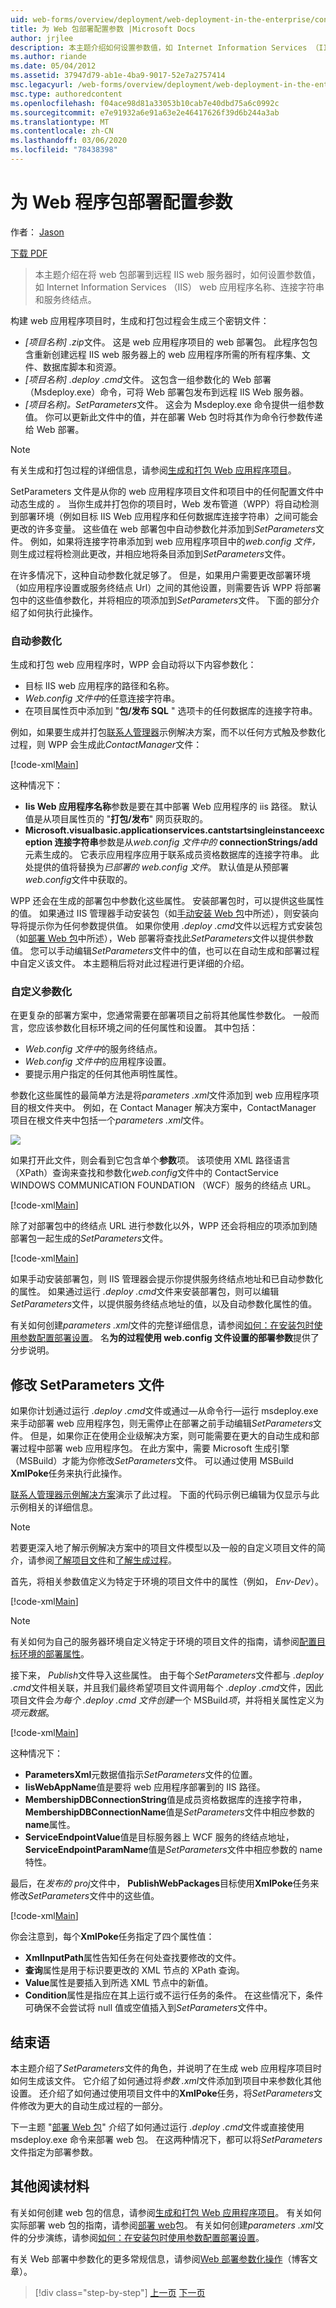 ```yaml
---
uid: web-forms/overview/deployment/web-deployment-in-the-enterprise/configuring-parameters-for-web-package-deployment
title: 为 Web 包部署配置参数 |Microsoft Docs
author: jrjlee
description: 本主题介绍如何设置参数值，如 Internet Information Services （IIS） web 应用程序名称、连接字符串和服务终结点,。
ms.author: riande
ms.date: 05/04/2012
ms.assetid: 37947d79-ab1e-4ba9-9017-52e7a2757414
msc.legacyurl: /web-forms/overview/deployment/web-deployment-in-the-enterprise/configuring-parameters-for-web-package-deployment
msc.type: authoredcontent
ms.openlocfilehash: f04ace98d81a33053b10cab7e40dbd75a6c0992c
ms.sourcegitcommit: e7e91932a6e91a63e2e46417626f39d6b244a3ab
ms.translationtype: MT
ms.contentlocale: zh-CN
ms.lasthandoff: 03/06/2020
ms.locfileid: "78438398"
---
```

# <a name="configuring-parameters-for-web-package-deployment"></a>为 Web 程序包部署配置参数

作者： [Jason](https://github.com/jrjlee)

[下载 PDF](https://msdnshared.blob.core.windows.net/media/MSDNBlogsFS/prod.evol.blogs.msdn.com/CommunityServer.Blogs.Components.WeblogFiles/00/00/00/63/56/8130.DeployingWebAppsInEnterpriseScenarios.pdf)

> 本主题介绍在将 web 包部署到远程 IIS web 服务器时，如何设置参数值，如 Internet Information Services （IIS） web 应用程序名称、连接字符串和服务终结点。

构建 web 应用程序项目时，生成和打包过程会生成三个密钥文件：

- *[项目名称] .zip*文件。 这是 web 应用程序项目的 web 部署包。 此程序包包含重新创建远程 IIS web 服务器上的 web 应用程序所需的所有程序集、文件、数据库脚本和资源。
- *[项目名称] .deploy .cmd*文件。 这包含一组参数化的 Web 部署（Msdeploy.exe）命令，可将 Web 部署包发布到远程 IIS Web 服务器。
- *[项目名称]。SetParameters*文件。 这会为 Msdeploy.exe 命令提供一组参数值。 你可以更新此文件中的值，并在部署 Web 包时将其作为命令行参数传递给 Web 部署。

> [!NOTE]
> 有关生成和打包过程的详细信息，请参阅[生成和打包 Web 应用程序项目](building-and-packaging-web-application-projects.md)。

SetParameters 文件是从你的 web 应用程序项目文件和项目中的任何配置文件中动态生成的 *。* 当你生成并打包你的项目时，Web 发布管道（WPP）将自动检测到部署环境（例如目标 IIS Web 应用程序和任何数据库连接字符串）之间可能会更改的许多变量。 这些值在 web 部署包中自动参数化并添加到*SetParameters*文件。 例如，如果将连接字符串添加到 web 应用程序项目中的*web.config 文件，* 则生成过程将检测此更改，并相应地将条目添加到*SetParameters*文件。

在许多情况下，这种自动参数化就足够了。 但是，如果用户需要更改部署环境（如应用程序设置或服务终结点 Url）之间的其他设置，则需要告诉 WPP 将部署包中的这些值参数化，并将相应的项添加到*SetParameters*文件。 下面的部分介绍了如何执行此操作。

### <a name="automatic-parameterization"></a>自动参数化

生成和打包 web 应用程序时，WPP 会自动将以下内容参数化：

- 目标 IIS web 应用程序的路径和名称。
- *Web.config 文件中*的任意连接字符串。
- 在项目属性页中添加到 "**包/发布 SQL** " 选项卡的任何数据库的连接字符串。

例如，如果要生成并打包[联系人管理器](the-contact-manager-solution.md)示例解决方案，而不以任何方式触及参数化过程，则 WPP 会生成此*ContactManager*文件：

[!code-xml[Main](configuring-parameters-for-web-package-deployment/samples/sample1.xml)]

这种情况下：

- **Iis Web 应用程序名称**参数是要在其中部署 Web 应用程序的 iis 路径。 默认值是从项目属性页的 "**打包/发布**" 网页获取的。
- **Microsoft.visualbasic.applicationservices.cantstartsingleinstanceexception 连接字符串**参数是从*web.config 文件中的* **connectionStrings/add**元素生成的。 它表示应用程序应用于联系成员资格数据库的连接字符串。 此处提供的值将替换为*已部署的 web.config 文件*。 默认值是从预部署*web.config*文件中获取的。

WPP 还会在生成的部署包中参数化这些属性。 安装部署包时，可以提供这些属性的值。 如果通过 IIS 管理器手动安装包（如[手动安装 Web 包](manually-installing-web-packages.md)中所述），则安装向导将提示你为任何参数提供值。 如果你使用 *.deploy .cmd*文件以远程方式安装包（如[部署 Web 包](deploying-web-packages.md)中所述），Web 部署将查找此*SetParameters*文件以提供参数值。 您可以手动编辑*SetParameters*文件中的值，也可以在自动生成和部署过程中自定义该文件。 本主题稍后将对此过程进行更详细的介绍。

### <a name="custom-parameterization"></a>自定义参数化

在更复杂的部署方案中，您通常需要在部署项目之前将其他属性参数化。 一般而言，您应该参数化目标环境之间的任何属性和设置。 其中包括：

- *Web.config 文件中*的服务终结点。
- *Web.config 文件中*的应用程序设置。
- 要提示用户指定的任何其他声明性属性。

参数化这些属性的最简单方法是将*parameters .xml*文件添加到 web 应用程序项目的根文件夹中。 例如，在 Contact Manager 解决方案中，ContactManager 项目在根文件夹中包括一个*parameters .xml*文件。

![](configuring-parameters-for-web-package-deployment/_static/image1.png)

如果打开此文件，则会看到它包含单个**参数**项。 该项使用 XML 路径语言（XPath）查询来查找和参数化*web.config*文件中的 ContactService WINDOWS COMMUNICATION FOUNDATION （WCF）服务的终结点 URL。

[!code-xml[Main](configuring-parameters-for-web-package-deployment/samples/sample2.xml)]

除了对部署包中的终结点 URL 进行参数化以外，WPP 还会将相应的项添加到随部署包一起生成的*SetParameters*文件。

[!code-xml[Main](configuring-parameters-for-web-package-deployment/samples/sample3.xml)]

如果手动安装部署包，则 IIS 管理器会提示你提供服务终结点地址和已自动参数化的属性。 如果通过运行 *.deploy .cmd*文件来安装部署包，则可以编辑*SetParameters*文件，以提供服务终结点地址的值，以及自动参数化属性的值。

有关如何创建*parameters .xml*文件的完整详细信息，请参阅[如何：在安装包时使用参数配置部署设置](https://msdn.microsoft.com/library/ff398068.aspx)。 名**为的过程使用 web.config 文件设置的部署参数**提供了分步说明。

## <a name="modifying-the-setparametersxml-file"></a>修改 SetParameters 文件

如果你计划通过运行 *.deploy .cmd*文件或通过&#x2014;从命令行&#x2014;运行 msdeploy.exe 来手动部署 web 应用程序包，则无需停止在部署之前手动编辑*SetParameters*文件。 但是，如果你正在使用企业级解决方案，则可能需要在更大的自动生成和部署过程中部署 web 应用程序包。 在此方案中，需要 Microsoft 生成引擎（MSBuild）才能为你修改*SetParameters*文件。 可以通过使用 MSBuild **XmlPoke**任务来执行此操作。

[联系人管理器示例解决方案](the-contact-manager-solution.md)演示了此过程。 下面的代码示例已编辑为仅显示与此示例相关的详细信息。

> [!NOTE]
> 若要更深入地了解示例解决方案中的项目文件模型以及一般的自定义项目文件的简介，请参阅[了解项目文件](understanding-the-project-file.md)和[了解生成过程](understanding-the-build-process.md)。

首先，将相关参数值定义为特定于环境的项目文件中的属性（例如， *Env-Dev*）。

[!code-xml[Main](configuring-parameters-for-web-package-deployment/samples/sample4.xml)]

> [!NOTE]
> 有关如何为自己的服务器环境自定义特定于环境的项目文件的指南，请参阅[配置目标环境的部署属性](../configuring-server-environments-for-web-deployment/configuring-deployment-properties-for-a-target-environment.md)。

接下来， *Publish*文件导入这些属性。 由于每个*SetParameters*文件都与 *.deploy .cmd*文件相关联，并且我们最终希望项目文件调用每个 *.deploy .cmd*文件，因此项目文件会*为每个 .deploy .cmd 文件创建*一个 MSBuild*项*，并将相关属性定义为*项元数据*。

[!code-xml[Main](configuring-parameters-for-web-package-deployment/samples/sample5.xml)]

这种情况下：

- **ParametersXml**元数据值指示*SetParameters*文件的位置。
- **IisWebAppName**值是要将 web 应用程序部署到的 IIS 路径。
- **MembershipDBConnectionString**值是成员资格数据库的连接字符串， **MembershipDBConnectionName**值是*SetParameters*文件中相应参数的**name**属性。
- **ServiceEndpointValue**值是目标服务器上 WCF 服务的终结点地址， **ServiceEndpointParamName**值是*SetParameters*文件中相应参数的 name 特性。

最后，在*发布的 proj*文件中， **PublishWebPackages**目标使用**XmlPoke**任务来修改*SetParameters*文件中的这些值。

[!code-xml[Main](configuring-parameters-for-web-package-deployment/samples/sample6.xml)]

你会注意到，每个**XmlPoke**任务指定了四个属性值：

- **XmlInputPath**属性告知任务在何处查找要修改的文件。
- **查询**属性是用于标识要更改的 XML 节点的 XPath 查询。
- **Value**属性是要插入到所选 XML 节点中的新值。
- **Condition**属性是指应在其上运行或不运行任务的条件。 在这些情况下，条件可确保不会尝试将 null 值或空值插入到*SetParameters*文件中。

## <a name="conclusion"></a>结束语

本主题介绍了*SetParameters*文件的角色，并说明了在生成 web 应用程序项目时如何生成该文件。 它介绍了如何通过将*参数 .xml*文件添加到项目中来参数化其他设置。 还介绍了如何通过使用项目文件中的**XmlPoke**任务，将*SetParameters*文件修改为更大的自动生成过程的一部分。

下一主题 "[部署 Web 包](deploying-web-packages.md)" 介绍了如何通过运行 *.deploy .cmd*文件或直接使用 msdeploy.exe 命令来部署 web 包。 在这两种情况下，都可以将*SetParameters*文件指定为部署参数。

## <a name="further-reading"></a>其他阅读材料

有关如何创建 web 包的信息，请参阅[生成和打包 Web 应用程序项目](building-and-packaging-web-application-projects.md)。 有关如何实际部署 web 包的指南，请参阅[部署 web](deploying-web-packages.md)包。 有关如何创建*parameters .xml*文件的分步演练，请参阅[如何：在安装包时使用参数配置部署设置](https://msdn.microsoft.com/library/ff398068.aspx)。

有关 Web 部署中参数化的更多常规信息，请参阅[Web 部署参数化操作](https://go.microsoft.com/?linkid=9805119)（博客文章）。

> [!div class="step-by-step"]
> [上一页](building-and-packaging-web-application-projects.md)
> [下一页](deploying-web-packages.md)
